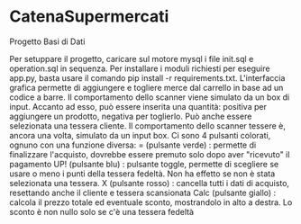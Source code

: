 # CatenaSupermercati
Progetto Basi di Dati

Per setuppare il progetto, caricare sul motore mysql i file init.sql e operation.sql in sequenza.
Per installare i moduli richiesti per eseguire app.py, basta usare il comando pip install -r requirements.txt.
L'interfaccia grafica permette di aggiungere e togliere merce dal carrello in base ad un codice a barre. Il comportamento dello scanner viene simulato da un box di input.
Accanto ad esso, può essere inserita una quantità: positiva per aggiungere un prodotto, negativa per toglierlo.
Può anche essere selezionata una tessera cliente. Il comportamento dello scanner tessere è, ancora una volta, simulato da un input box.
Ci sono 4 pulsanti colorati, ognuno con una funzione diversa:
 = (pulsante verde)     : permette di finalizzare l'acquisto, dovrebbe essere premuto solo dopo aver "ricevuto" il pagamento
 UP! (pulsante blu)     : pulsante toggle, permette di scegliere se usare o meno i punti della tessera fedeltà. Non ha effetto se non è stata selezionata una tessera.
 X (pulsante rosso)     : cancella tutti i dati di acquisto, resettando anche il cliente e tessera scansionata
 Calc (pulsante giallo) : calcola il prezzo totale ed eventuale sconto, mostrandolo in alto a destra. Lo sconto è non nullo solo se c'è una tessera fedeltà
